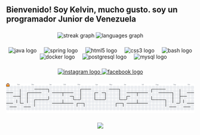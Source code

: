 <h2 align="left">Bienvenido! Soy Kelvin, mucho gusto. soy un programador Junior de Venezuela</h2>

###

<div align="center">
  <img src="https://streak-stats.demolab.com?user=adop1d&locale=en&mode=daily&theme=dracula&hide_border=false&border_radius=5" height="150" alt="streak graph"  />
  <img src="https://github-readme-stats.vercel.app/api/top-langs?username=adop1d&locale=en&hide_title=false&layout=compact&card_width=320&langs_count=5&theme=bear&hide_border=false&custom_title=Lenguajes%20mas%20usados:" height="150" alt="languages graph"  />
</div>

###

<div align="center">
  <img src="https://cdn.jsdelivr.net/gh/devicons/devicon/icons/java/java-original.svg" height="30" alt="java logo"  />
  <img width="12" />
  <img src="https://cdn.jsdelivr.net/gh/devicons/devicon/icons/spring/spring-original.svg" height="30" alt="spring logo"  />
  <img width="12" />
  <img src="https://cdn.jsdelivr.net/gh/devicons/devicon/icons/html5/html5-original.svg" height="30" alt="html5 logo"  />
  <img width="12" />
  <img src="https://cdn.jsdelivr.net/gh/devicons/devicon/icons/css3/css3-original.svg" height="30" alt="css3 logo"  />
  <img width="12" />
  <img src="https://cdn.jsdelivr.net/gh/devicons/devicon/icons/bash/bash-original.svg" height="30" alt="bash logo"  />
  <img width="12" />
  <img src="https://cdn.jsdelivr.net/gh/devicons/devicon/icons/docker/docker-original.svg" height="30" alt="docker logo"  />
  <img width="12" />
  <img src="https://cdn.jsdelivr.net/gh/devicons/devicon/icons/postgresql/postgresql-original.svg" height="30" alt="postgresql logo"  />
  <img width="12" />
  <img src="https://cdn.jsdelivr.net/gh/devicons/devicon/icons/mysql/mysql-original.svg" height="30" alt="mysql logo"  />
</div>

###

<div align="center">
  <a href="https://www.instagram.com/beast_pch/" target="_blank">
    <img src="https://img.shields.io/static/v1?message=Instagram&logo=instagram&label=&color=E4405F&logoColor=white&labelColor=&style=for-the-badge" height="35" alt="instagram logo"  />
  </a>
  <a href="https://www.facebook.com/profile.php?id=100010514133520&rdid=32Z1RfTqlfbkn1lR&share_url=https%3A%2F%2Fwww.facebook.com%2Fshare%2F1AENxRZnD6%2F" target="_blank">
    <img src="https://img.shields.io/static/v1?message=Facebook&logo=facebook&label=&color=1877F2&logoColor=white&labelColor=&style=for-the-badge" height="35" alt="facebook logo"  />
  </a>
</div>

###

<picture>
  <source media="(prefers-color-scheme: dark)" srcset="https://raw.githubusercontent.com/adop1d/adop1d/output/pacman-contribution-graph-dark.svg">
  <source media="(prefers-color-scheme: light)" srcset="https://raw.githubusercontent.com/adop1d/adop1d/output/pacman-contribution-graph.svg">
  <img alt="pacman contribution graph" src="https://raw.githubusercontent.com/adop1d/adop1d/output/pacman-contribution-graph.svg">
</picture>

###

<div align="center">
  <img src="https://profile-counter.glitch.me/adop1d/count.svg?"  />
</div>

###
